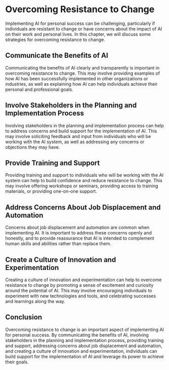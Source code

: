 Overcoming Resistance to Change
================================================================================

Implementing AI for personal success can be challenging, particularly if individuals are resistant to change or have concerns about the impact of AI on their work and personal lives. In this chapter, we will discuss some strategies for overcoming resistance to change.

Communicate the Benefits of AI
------------------------------

Communicating the benefits of AI clearly and transparently is important in overcoming resistance to change. This may involve providing examples of how AI has been successfully implemented in other organizations or industries, as well as explaining how AI can help individuals achieve their personal and professional goals.

Involve Stakeholders in the Planning and Implementation Process
---------------------------------------------------------------

Involving stakeholders in the planning and implementation process can help to address concerns and build support for the implementation of AI. This may involve soliciting feedback and input from individuals who will be working with the AI system, as well as addressing any concerns or objections they may have.

Provide Training and Support
----------------------------

Providing training and support to individuals who will be working with the AI system can help to build confidence and reduce resistance to change. This may involve offering workshops or seminars, providing access to training materials, or providing one-on-one support.

Address Concerns About Job Displacement and Automation
------------------------------------------------------

Concerns about job displacement and automation are common when implementing AI. It is important to address these concerns openly and honestly, and to provide reassurance that AI is intended to complement human skills and abilities rather than replace them.

Create a Culture of Innovation and Experimentation
--------------------------------------------------

Creating a culture of innovation and experimentation can help to overcome resistance to change by promoting a sense of excitement and curiosity around the potential of AI. This may involve encouraging individuals to experiment with new technologies and tools, and celebrating successes and learnings along the way.

Conclusion
----------

Overcoming resistance to change is an important aspect of implementing AI for personal success. By communicating the benefits of AI, involving stakeholders in the planning and implementation process, providing training and support, addressing concerns about job displacement and automation, and creating a culture of innovation and experimentation, individuals can build support for the implementation of AI and leverage its power to achieve their goals.


